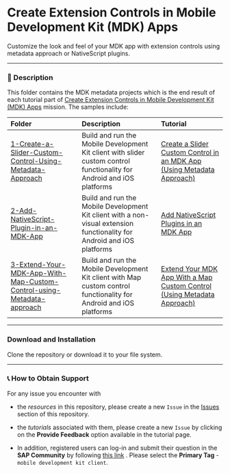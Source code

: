 # Create Extension Controls in Mobile Development Kit (MDK) Apps

Customize the look and feel of your MDK app with extension controls using metadata approach or NativeScript plugins.

---

### 📌 Description

This folder contains the MDK metadata projects which is the end result of each tutorial part of [Create Extension Controls in Mobile Development Kit (MDK) Apps](https://developers.sap.com/mission.mobile-dev-kit-controls.html) mission.
The samples include:

| Folder                                                                                                                                                                                                     | Description                                                                                                             | Tutorial                                                                                                                                               |
| :--------------------------------------------------------------------------------------------------------------------------------------------------------------------------------------------------------- | :---------------------------------------------------------------------------------------------------------------------- | :----------------------------------------------------------------------------------------------------------------------------------------------------- |
| [1-Create-a-Slider-Custom-Control-Using-Metadata-Approach](/6-Create-Extension-Controls-in-Mobile-Development-Kit-Apps/1-Create-a-Slider-Custom-Control-Using-Metadata-Approach)                           | Build and run the Mobile Development Kit client with slider custom control functionality for Android and iOS platforms  | [Create a Slider Custom Control in an MDK App (Using Metadata Approach)](https://developers.sap.com/tutorials/cp-mobile-dev-kit-slider-extension.html) |
| [2-Add-NativeScript-Plugin-in-an-MDK-App](/6-Create-Extension-Controls-in-Mobile-Development-Kit-Apps/2-Add-NativeScript-Plugin-in-an-MDK-App)                                                             | Build and run the Mobile Development Kit client with a non-visual extension functionality for Android and iOS platforms | [Add NativeScript Plugins in an MDK App](https://developers.sap.com/tutorials/cp-mobile-dev-kit-nativescript-geolocation.html)                         |
| [3-Extend-Your-MDK-App-With-Map-Custom-Control-using-Metadata-approach](/6-Create-Extension-Controls-in-Mobile-Development-Kit-Apps/3-Extend-Your-MDK-App-With-Map-Custom-Control-using-Metadata-approach) | Build and run the Mobile Development Kit client with Map custom control functionality for Android and iOS platforms     | [Extend Your MDK App With a Map Custom Control (Using Metadata Approach)](https://developers.sap.com/tutorials/cp-mobile-dev-kit-map-extension.html)   |

---

### Download and Installation

Clone the repository or download it to your file system.

---

### 📞 How to Obtain Support

For any issue you encounter with

- the _resources_ in this repository, please create a new `Issue` in the [Issues](https://github.com/SAP/cloud-mdk-tutorial-samples/issues) section of this repository.
- the _tutorials_ associated with them, please create a new `Issue` by clicking on the **Provide Feedback** option available in the tutorial page.

- In addition, registered users can log-in and submit their question in the **SAP Community** by following [this link](https://community.sap.com/t5/forums/postpage/choose-node/true/product-id/73555000100800001081/board-id/technology-questions) .
  Please select the **Primary Tag** - `mobile development kit client`.
